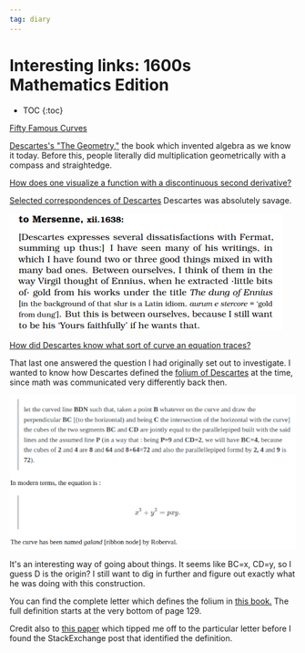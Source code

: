 ```yaml
---
tag: diary
---
```


# Interesting links: 1600s Mathematics Edition

* TOC
{:toc}


[Fifty Famous Curves](https://elepa.files.wordpress.com/2013/11/fifty-famous-curves.pdf)

[Descartes's "The Geometry,"](https://download.tuxfamily.org/openmathdep/geometry_analytic/The_Geometry-Descartes.pdf) the book which invented algebra as we know it today. Before this, people literally did multiplication geometrically with a compass and straightedge.

[How does one visualize a function with a discontinuous second derivative?](https://math.stackexchange.com/questions/331314/how-does-one-visualize-a-function-with-a-discontinuous-second-derivative)

[Selected correspondences of Descartes](https://www.earlymoderntexts.com/assets/pdfs/descartes1619_2.pdf) Descartes was absolutely savage.

![Pasted image 20240303204257.png](/images/obsidian/Pasted%20image%2020240303204257.png)

[How did Descartes know what sort of curve an equation traces?](https://math.stackexchange.com/questions/2004697/how-did-descartes-know-what-sort-of-a-curve-an-equation-traces)

That last one answered the question I had originally set out to investigate. I wanted to know how Descartes defined the [folium of Descartes](https://en.wikipedia.org/wiki/Folium_of_Descartes) at the time, since math was communicated very differently back then.

![Pasted image 20240303204811.png](/images/obsidian/Pasted%20image%2020240303204811.png)

It's an interesting way of going about things. It seems like BC=x, CD=y, so I guess D is the origin? I still want to dig in further and figure out exactly what he was doing with this construction.

You can find the complete letter which defines the folium in [this book.](https://archive.org/details/oeuvresdefermat02ferm/page/128/mode/2up) The full definition starts at the very bottom of page 129.

Credit also to [this paper](https://www.jstor.org/stable/4145129) which tipped me off to the particular letter before I found the StackExchange post that identified the definition.

